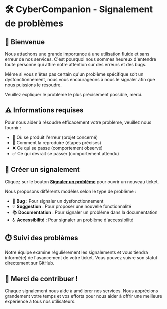 # 🛠️ CyberCompanion - Signalement de problèmes

## 👋 Bienvenue

Nous attachons une grande importance à une utilisation fluide et sans erreur de nos services. C'est pourquoi nous sommes heureux d'entendre toute personne qui attire notre attention sur des erreurs et des bugs.

Même si vous n'êtes pas certain qu'un problème spécifique soit un dysfonctionnement, nous vous encourageons à nous le signaler afin que nous puissions le résoudre.

Veuillez expliquer le problème le plus précisément possible, merci.

## ⚠️ Informations requises

Pour nous aider à résoudre efficacement votre problème, veuillez nous fournir :
- 📍 Où se produit l'erreur (projet concerné)
- 🔄 Comment la reproduire (étapes précises)
- ❌ Ce qui se passe (comportement observé)
- ✅ Ce qui devrait se passer (comportement attendu)

## 📝 Créer un signalement

Cliquez sur le bouton **[Signaler un problème](https://github.com/CyberCompanion/issues/issues/new/choose)** pour ouvrir un nouveau ticket.

Nous proposons différents modèles selon le type de problème :
- 🐛 **Bug** : Pour signaler un dysfonctionnement
- 💡 **Suggestion** : Pour proposer une nouvelle fonctionnalité
- 📚 **Documentation** : Pour signaler un problème dans la documentation
- ♿ **Accessibilité** : Pour signaler un problème d'accessibilité

## ⏱️ Suivi des problèmes

Notre équipe examine régulièrement les signalements et vous tiendra informé(e) de l'avancement de votre ticket. Vous pouvez suivre son statut directement sur GitHub.

## 🙏 Merci de contribuer !

Chaque signalement nous aide à améliorer nos services. Nous apprécions grandement votre temps et vos efforts pour nous aider à offrir une meilleure expérience à tous nos utilisateurs.
